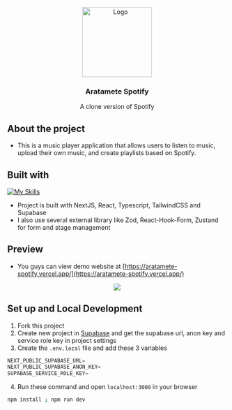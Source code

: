 <div align="center">
  <a href="https://github.com/LostArrows27/aratamete-spotify">
    <img src="https://upload.wikimedia.org/wikipedia/commons/thumb/8/84/Spotify_icon.svg/1982px-Spotify_icon.svg.png" alt="Logo" width="160" height="160">
  </a>
  <h3>Aratamete Spotify</h3>
<div>A clone version of Spotify</div>
</div>

## About the project

- This is a music player application that allows users to listen to music, upload their own music, and create playlists based on Spotify.

## Built with

[![My Skills](https://skillicons.dev/icons?i=nextjs,react,tailwind,supabase,typescript&perline=10)](https://skillicons.dev)

- Project is built with NextJS, React, Typescript, TailwindCSS and Supabase
- I also use several external library like Zod, React-Hook-Form, Zustand for form and stage management

## Preview

- You guys can view demo website at [https://aratamete-spotify.vercel.app/](https://aratamete-spotify.vercel.app/)

<div align="center">
    <img src = "https://github.com/LostArrows27/LostArrows27/assets/97510841/3735f3bf-e9a3-476d-a0cf-5797375a2b9b">
</div>

## Set up and Local Development

1. Fork this project
2. Create new project in [Supabase](https://supabase.com/) and get the supabase url, anon key and service role key in project settings
3. Create the `.env.local` file and add these 3 variables

```js
NEXT_PUBLIC_SUPABASE_URL=
NEXT_PUBLIC_SUPABASE_ANON_KEY=
SUPABASE_SERVICE_ROLE_KEY=
```

4. Run these command and open `localhost:3000` in your browser

```bash
npm install ; npm run dev
```

